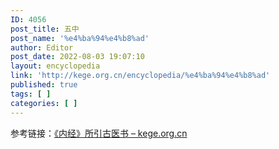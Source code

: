 ```yaml
---
ID: 4056
post_title: 五中
post_name: '%e4%ba%94%e4%b8%ad'
author: Editor
post_date: 2022-08-03 19:07:10
layout: encyclopedia
link: 'http://kege.org.cn/encyclopedia/%e4%ba%94%e4%b8%ad'
published: true
tags: [ ]
categories: [ ]
---
```

参考链接：<a href="http://kege.org.cn/encyclopedia/%e3%80%8a%e5%86%85%e7%bb%8f%e3%80%8b%e6%89%80%e5%bc%95%e5%8f%a4%e5%8c%bb%e4%b9%a6">《内经》所引古医书 – kege.org.cn</a>